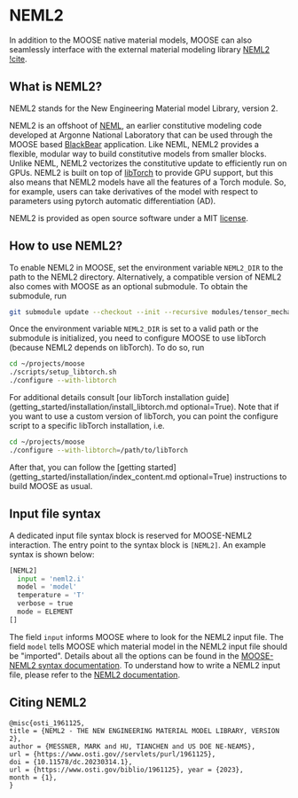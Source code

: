 # NEML2

In addition to the MOOSE native material models, MOOSE can also seamlessly interface with the external material modeling library [NEML2](https://github.com/reverendbedford/neml2) [!cite](neml2_anl_report).

## What is NEML2?

NEML2 stands for the New Engineering Material model Library, version 2.

NEML2 is an offshoot of [NEML](https://github.com/Argonne-National-Laboratory/neml),
an earlier constitutive modeling code developed at Argonne National Laboratory that
can be used through the MOOSE based [BlackBear](https://github.com/idaholab/blackbear) application.
Like NEML, NEML2 provides a flexible, modular way to build constitutive models from smaller blocks.
Unlike NEML, NEML2 vectorizes the constitutive update to efficiently run on GPUs.  NEML2 is
built on top of [libTorch](https://pytorch.org/cppdocs/) to provide GPU support, but this also
means that NEML2 models have all the features of a Torch module.  So, for example, users can take
derivatives of the model with respect to parameters using pytorch automatic differentiation (AD).

NEML2 is provided as open source software under a MIT [license](https://raw.githubusercontent.com/reverendbedford/neml2/main/LICENSE).

## How to use NEML2?

To enable NEML2 in MOOSE, set the environment variable `NEML2_DIR` to the path to the NEML2 directory.
Alternatively, a compatible version of NEML2 also comes with MOOSE as an optional submodule. To obtain the submodule, run

```bash
git submodule update --checkout --init --recursive modules/tensor_mechanics/contrib/neml2
```

Once the environment variable `NEML2_DIR` is set to a valid path or the submodule is initialized,
you need to configure MOOSE to use libTorch (because NEML2 depends on libTorch). To do so, run

```bash
cd ~/projects/moose
./scripts/setup_libtorch.sh
./configure --with-libtorch
```

For additional details consult [our libTorch installation guide](getting_started/installation/install_libtorch.md optional=True).
Note that if you want to use a custom version of libTorch, you can point the configure script to a specific libTorch installation, i.e.

```bash
cd ~/projects/moose
./configure --with-libtorch=/path/to/libTorch
```

After that, you can follow the [getting started](getting_started/installation/index_content.md optional=True) instructions to build MOOSE as usual.

## Input file syntax

A dedicated input file syntax block is reserved for MOOSE-NEML2 interaction. The entry point to the syntax block is `[NEML2]`. An example syntax is shown below:

```python
[NEML2]
  input = 'neml2.i'
  model = 'model'
  temperature = 'T'
  verbose = true
  mode = ELEMENT
[]
```

The field `input` informs MOOSE where to look for the NEML2 input file. The field `model` tells MOOSE which material model in the NEML2 input file should be "imported". Details about all the options can be found in the [MOOSE-NEML2 syntax documentation](syntax/NEML2/index.md). To understand how to write a NEML2 input file, please refer to the [NEML2 documentation](https://reverendbedford.github.io/neml2/).

## Citing NEML2

```text
@misc{osti_1961125,
title = {NEML2 - THE NEW ENGINEERING MATERIAL MODEL LIBRARY, VERSION 2},
author = {MESSNER, MARK and HU, TIANCHEN and US DOE NE-NEAMS},
url = {https://www.osti.gov//servlets/purl/1961125},
doi = {10.11578/dc.20230314.1},
url = {https://www.osti.gov/biblio/1961125}, year = {2023},
month = {1},
}
```

